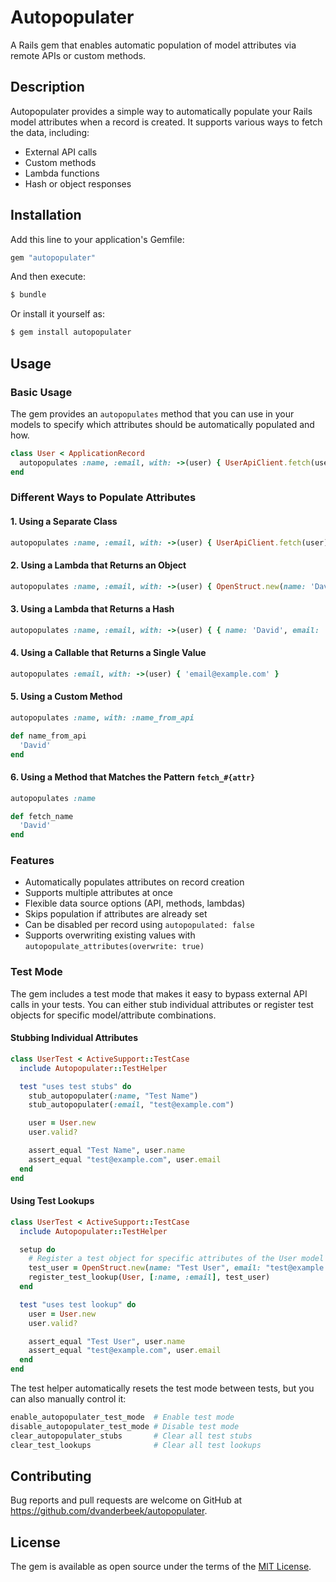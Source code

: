 # Autopopulater

A Rails gem that enables automatic population of model attributes via remote APIs or custom methods.

## Description

Autopopulater provides a simple way to automatically populate your Rails model attributes when a record is created. It supports various ways to fetch the data, including:

- External API calls
- Custom methods
- Lambda functions
- Hash or object responses

## Installation

Add this line to your application's Gemfile:

```ruby
gem "autopopulater"
```

And then execute:
```bash
$ bundle
```

Or install it yourself as:
```bash
$ gem install autopopulater
```

## Usage

### Basic Usage

The gem provides an `autopopulates` method that you can use in your models to specify which attributes should be automatically populated and how.

```ruby
class User < ApplicationRecord
  autopopulates :name, :email, with: ->(user) { UserApiClient.fetch(user) }
end
```

### Different Ways to Populate Attributes

#### 1. Using a Separate Class

```ruby
autopopulates :name, :email, with: ->(user) { UserApiClient.fetch(user) }
```

#### 2. Using a Lambda that Returns an Object

```ruby
autopopulates :name, :email, with: ->(user) { OpenStruct.new(name: 'David', email: 'email@example.com') }
```

#### 3. Using a Lambda that Returns a Hash

```ruby
autopopulates :name, :email, with: ->(user) { { name: 'David', email: 'email@example.com' } }
```

#### 4. Using a Callable that Returns a Single Value

```ruby
autopopulates :email, with: ->(user) { 'email@example.com' }
```

#### 5. Using a Custom Method

```ruby
autopopulates :name, with: :name_from_api

def name_from_api
  'David'
end
```

#### 6. Using a Method that Matches the Pattern `fetch_#{attr}`

```ruby
autopopulates :name

def fetch_name
  'David'
end
```

### Features

- Automatically populates attributes on record creation
- Supports multiple attributes at once
- Flexible data source options (API, methods, lambdas)
- Skips population if attributes are already set
- Can be disabled per record using `autopopulated: false`
- Supports overwriting existing values with `autopopulate_attributes(overwrite: true)`

### Test Mode
The gem includes a test mode that makes it easy to bypass external API calls in your tests. You can either stub individual attributes or register test objects for specific model/attribute combinations.

#### Stubbing Individual Attributes
```ruby
class UserTest < ActiveSupport::TestCase
  include Autopopulater::TestHelper

  test "uses test stubs" do
    stub_autopopulater(:name, "Test Name")
    stub_autopopulater(:email, "test@example.com")

    user = User.new
    user.valid?

    assert_equal "Test Name", user.name
    assert_equal "test@example.com", user.email
  end
end
```

#### Using Test Lookups
```ruby
class UserTest < ActiveSupport::TestCase
  include Autopopulater::TestHelper

  setup do
    # Register a test object for specific attributes of the User model
    test_user = OpenStruct.new(name: "Test User", email: "test@example.com")
    register_test_lookup(User, [:name, :email], test_user)
  end

  test "uses test lookup" do
    user = User.new
    user.valid?

    assert_equal "Test User", user.name
    assert_equal "test@example.com", user.email
  end
end
```

The test helper automatically resets the test mode between tests, but you can also manually control it:

```ruby
enable_autopopulater_test_mode  # Enable test mode
disable_autopopulater_test_mode # Disable test mode
clear_autopopulater_stubs       # Clear all test stubs
clear_test_lookups              # Clear all test lookups
```

## Contributing

Bug reports and pull requests are welcome on GitHub at https://github.com/dvanderbeek/autopopulater.

## License

The gem is available as open source under the terms of the [MIT License](https://opensource.org/licenses/MIT).
